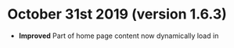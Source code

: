 # October 31st 2019 (version 1.6.3)

* **Improved** Part of home page content now dynamically load in
